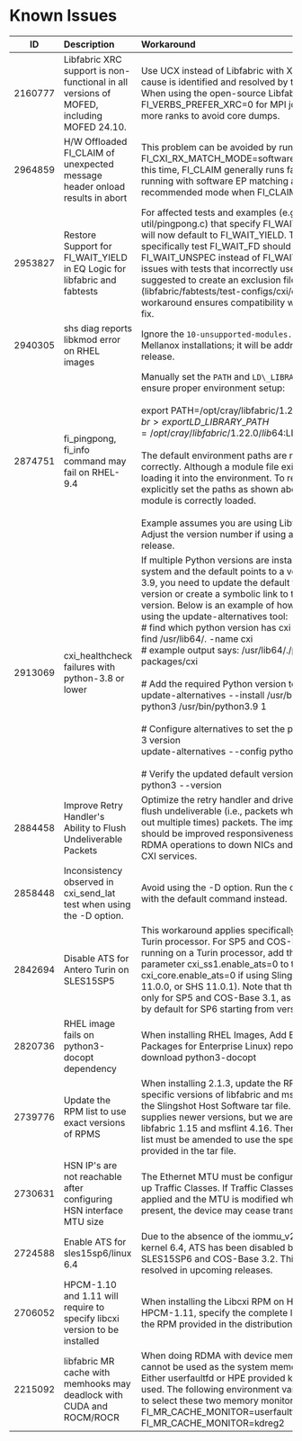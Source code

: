 
# Known Issues
|ID|Description|Workaround|
|:--:|:---------|:---------|
|2160777|Libfabric XRC support is non-functional in all versions of MOFED, including MOFED 24.10.|Use UCX instead of Libfabric with XRC until the root cause is identified and resolved by the Nvidia team. <br>  When using the open-source Libfabric, you must set FI\_VERBS\_PREFER\_XRC=0 for MPI jobs with 64 or more ranks to avoid core dumps.|
|2964859|H/W Offloaded FI\_CLAIM of unexpected message header onload results in abort|This problem can be avoided by running with FI\_CXI\_RX\_MATCH\_MODE=software match mode. At this time, FI\_CLAIM generally runs faster when running with software EP matching and is the recommended mode when FI\_CLAIM is heavily used. |
|2953827|Restore Support for FI\_WAIT\_YIELD in EQ Logic for libfabric and fabtests|For affected tests and examples (e.g., util/pingpong.c) that specify FI\_WAIT\_UNSPEC, they will now default to FI\_WAIT\_YIELD. Tests that do not specifically test FI\_WAIT\_FD should default to FI\_WAIT\_UNSPEC instead of FI\_WAIT\_FD. To avoid issues with tests that incorrectly use FI\_WAIT\_FD, it's suggested to create an exclusion file (libfabric/fabtests/test-configs/cxi/cxi.exclude). This workaround ensures compatibility while awaiting the fix.|
|2940305|shs diag reports libkmod error on RHEL images|Ignore the `10-unsupported-modules.conf` error for Mellanox installations; it will be addressed in the next release.|
|2874751|fi\_pingpong, fi\_info command may fail on RHEL-9.4 |Manually set the `PATH` and `LD\_LIBRARY\_PATH` to ensure proper environment setup:   <br>  <br>  export PATH=/opt/cray/libfabric/1.22.0/bin:$PATH<br>  export LD\_LIBRARY\_PATH=/opt/cray/libfabric/1.22.0/lib64:$LD\_LIBRARY\_PATH<br>  <br>  The default environment paths are not being set correctly. Although a module file exists, nothing is loading it into the environment. To resolve this, either explicitly set the paths as shown above or ensure the module is correctly loaded.<br>  <br>  Example assumes you are using Libfabric 1.22.0. Adjust the version number if using a different release.|
|2913069|cxi\_healthcheck failures with python-3.8 or lower|If multiple Python versions are installed on your system and the default points to a version lower than 3.9, you need to update the default to a higher version or create a symbolic link to the required version. Below is an example of how to achieve this using the update-alternatives tool:<br>  # find which python version has cxi installed<br>  find /usr/lib64/. -name cxi<br>  # example output says: /usr/lib64/./python3.9/site-packages/cxi<br>  <br>  # Add the required Python version to alternatives<br>  update-alternatives --install /usr/bin/python3 python3 /usr/bin/python3.9 1<br>  <br>  # Configure alternatives to set the preferred Python 3 version<br>  update-alternatives --config python3<br>  <br>  # Verify the updated default version<br>  python3 --version|
|2884458|Improve Retry Handler's Ability to Flush Undeliverable Packets|Optimize the retry handler and driver's ability to flush undeliverable (i.e., packets which have timed out multiple times) packets. The impact of this should be improved responsiveness for terminating RDMA operations to down NICs and tearing down CXI services.|
|2858448|Inconsistency observed in cxi\_send\_lat test when using the -D option.|Avoid using the -D option. Run the cxi\_send\_lat test with the default command instead.|
|2842694|Disable ATS for Antero Turin on SLES15SP5|This workaround applies specifically to the Antreo Turin processor. For SP5 and COS-Base 3.1 builds running on a Turin processor, add the kernel parameter cxi\_ss1.enable\_ats=0 to the OS image (or cxi\_core.enable\_ats=0 if using Slingshot-2.2.0, SHS 11.0.0, or SHS 11.0.1). Note that this is required only for SP5 and COS-Base 3.1, as ATS is disabled by default for SP6 starting from version SHS 11.1.0|
|2820736| RHEL image fails on python3-docopt dependency |When installing RHEL Images, Add EPEL (Extended Packages for Enterprise Linux) repository to download python3-docopt |
|2739776|Update the RPM list to use exact versions of RPMS |When installing 2.1.3, update the RPM list to use the specific versions of libfabric and msflint provided in the Slingshot Host Software tar file. The distribution supplies newer versions, but we are shipping libfabric 1.15 and msflint 4.16. Therefore, the RPM list must be amended to use the specific versions provided in the tar file.|
|2730631|HSN IP's are not reachable after configuring HSN interface MTU size|The Ethernet MTU must be configured before setting up Traffic Classes. If Traffic Classes settings are applied and the MTU is modified while live traffic is present, the device may cease transmitting packets.|
|2724588|Enable ATS for sles15sp6/linux 6.4|Due to the absence of the iommu\_v2 module in Linux kernel 6.4, ATS has been disabled by default for SLES15SP6 and COS-Base 3.2. This will be resolved in upcoming releases.|
|2706052|HPCM-1.10 and 1.11 will require to specify libcxi version to be installed |When installing the Libcxi RPM on HPCM-1.10 and HPCM-1.11, specify the complete libcxi version of the RPM provided in the distribution tar file.<br>  |
|2215092|libfabric MR cache with memhooks may deadlock with CUDA and ROCM/ROCR|When doing RDMA with device memory, memhooks cannot be used as the system memory monitor. Either userfaultfd or HPE provided kdreg2 need to be used. The following environment variables are used to select these two memory monitors respectively.<br>  FI\_MR\_CACHE\_MONITOR=userfaultfd<br>  FI\_MR\_CACHE\_MONITOR=kdreg2|
